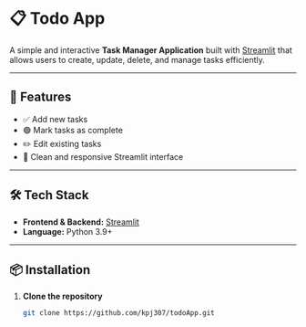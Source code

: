 # 📋 Todo App

A simple and interactive **Task Manager Application** built with [Streamlit](https://streamlit.io/) that allows users to create, update, delete, and manage tasks efficiently.  

---

## 🚀 Features
- ✅ Add new tasks
- 🟢 Mark tasks as complete 
- ✏️ Edit existing tasks 
- 🎨 Clean and responsive Streamlit interface  

---

## 🛠️ Tech Stack
- **Frontend & Backend:** [Streamlit](https://streamlit.io/)   
- **Language:** Python 3.9+  

---

## 📦 Installation

1. **Clone the repository**
   ```bash
   git clone https://github.com/kpj307/todoApp.git
